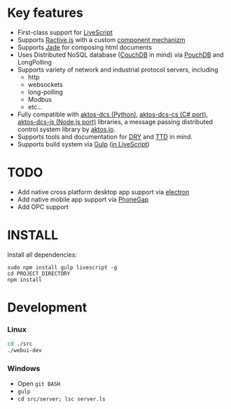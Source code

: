 # Key features 

* First-class support for [LiveScript](http://livescript.net)
* Supports [Ractive.js](http://ractivejs.com) with a custom [component mechanizm](./src/client/components)
* Supports [Jade](http://jade-lang.com) for composing html documents
* Uses Distributed NoSQL database ([CouchDB](http://couchdb.apache.org/) in mind) via [PouchDB](http://pouchdb.com) and LongPolling
* Supports variety of network and industrial protocol servers, including 
    * http
    * websockets
    * long-polling
    * Modbus 
    * etc... 
* Fully compatible with [aktos-dcs (Python)](https://github.com/aktos-io/aktos-dcs), [aktos-dcs-cs (C# port)](https://github.com/aktos-io/aktos-dcs-cs), [aktos-dcs-js (Node.js port)](https://github.com/aktos-io/aktos-dcs-js) libraries, a message passing distributed control system library by [aktos.io](https://aktos.io). 
* Supports tools and documentation for [DRY](https://en.wikipedia.org/wiki/Don't_repeat_yourself) and [TTD](https://en.wikipedia.org/wiki/Test-driven_development) in mind. 
* Supports build system via [Gulp](http://gulpjs.com) ([in LiveScript](./gulpfile.ls))
 
# TODO

* Add native cross platform desktop app support via [electron](http://electron.atom.io/)
* Add native mobile app support via [PhoneGap](http://phonegap.com/)
* Add OPC support 

# INSTALL

Install all dependencies:

    sudo npm install gulp livescript -g
    cd PROJECT_DIRECTORY
    npm install

# Development 

### Linux

```bash 
cd ./src
./webui-dev 
```

### Windows 

* Open `git BASH`
* `gulp`
* `cd src/server; lsc server.ls`
